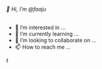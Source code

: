 ######  👋 Hi, I’m @faaju
- 👀 I’m interested in ...
- 🌱 I’m currently learning ...
- 💞️ I’m looking to collaborate on ...
- 📫 How to reach me ...

<!---
faaju/faaju is a ✨ special ✨ repository because its `README.md` (this file) appears on your GitHub profile.
You can click the Preview link to take a look at your changes.
--->
f
